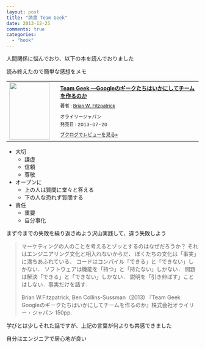 ```yaml
---
layout: post
title: "読書 Team Geek"
date: 2013-12-25
comments: true
categories:
  - "book"
---
```


人間関係に悩んでおり、以下の本を読んでおりました

読み終えたので簡単な感想をメモ

<div class="booklog_html"><table><tr><td class="booklog_html_image"><a href="http://www.amazon.co.jp/Team-Geek-%E2%80%95Google%E3%81%AE%E3%82%AE%E3%83%BC%E3%82%AF%E3%81%9F%E3%81%A1%E3%81%AF%E3%81%84%E3%81%8B%E3%81%AB%E3%81%97%E3%81%A6%E3%83%81%E3%83%BC%E3%83%A0%E3%82%92%E4%BD%9C%E3%82%8B%E3%81%AE%E3%81%8B-Brian-Fitzpatrick/dp/4873116309%3FSubscriptionId%3D0AVSM5SVKRWTFMG7ZR82%26tag%3Dbooklog.jp-22%26linkCode%3Dxm2%26camp%3D2025%26creative%3D165953%26creativeASIN%3D4873116309" target="_blank"><img src="http://ecx.images-amazon.com/images/I/41SlY0zvpKL._SL160_.jpg" width="105" height="150" style="border:0;border-radius:0;" /></a></td><td class="booklog_html_info" style="padding-left:20px;"><div class="booklog_html_title" style="margin-bottom:10px;font-size:14px;font-weight:bold;"><a href="http://www.amazon.co.jp/Team-Geek-%E2%80%95Google%E3%81%AE%E3%82%AE%E3%83%BC%E3%82%AF%E3%81%9F%E3%81%A1%E3%81%AF%E3%81%84%E3%81%8B%E3%81%AB%E3%81%97%E3%81%A6%E3%83%81%E3%83%BC%E3%83%A0%E3%82%92%E4%BD%9C%E3%82%8B%E3%81%AE%E3%81%8B-Brian-Fitzpatrick/dp/4873116309%3FSubscriptionId%3D0AVSM5SVKRWTFMG7ZR82%26tag%3Dbooklog.jp-22%26linkCode%3Dxm2%26camp%3D2025%26creative%3D165953%26creativeASIN%3D4873116309" target="_blank">Team Geek ―Googleのギークたちはいかにしてチームを作るのか</a></div><div style="margin-bottom:10px;"><div class="booklog_html_author" style="margin-bottom:15px;font-size:12px;;line-height:1.2em">著者 : <a href="http://booklog.jp/author/Brian+W.+Fitzpatrick" target="_blank">Brian W. Fitzpatrick</a></div><div class="booklog_html_manufacturer" style="margin-bottom:5px;font-size:12px;;line-height:1.2em">オライリージャパン</div><div class="booklog_html_release" style="font-size:12px;;line-height:1.2em">発売日 : 2013-07-20</div></div><div class="booklog_html_link_amazon"><a href="http://booklog.jp/item/1/4873116309" style="font-size:12px;" target="_blank">ブクログでレビューを見る»</a></div></td></tr></table></div>

- 大切
    - 謙虚
    - 信頼
    - 尊敬
- オープンに
    - 上の人は質問に堂々と答える
    - 下の人な恐れず質問する
- 責任
    - 重要
    - 自分事化

まず今までの失敗を繰り返さぬよう沢山実践して、違う失敗しよう

> マーケティングの人のことを考えるとゾッとするのはなぜだろうか？
>   それはエンジニアリング文化と相入れないからだ．
> ぼくたちの文化は「事実」に満ちあふれている．
> コードはコンパイル「できる」と「できない」しかない．
> ソフトウェアは機能を「持つ」と「持たない」しかない．
> 問題は解決「できる」と「できない」しかない．
> 説明を「引き伸ばす」ことはしない．事実だけを話す．
>
> Brian W.Fitzpatrick, Ben Collins-Sussman（2013) 『Team Geek Googleのギークたちはいかにしてチームを作るのか』株式会社オライリー・ジャパン 150pp.

学びとは少しそれた話ですが、上記の言葉が何よりも共感できました

自分はエンジニアで居心地が良い
